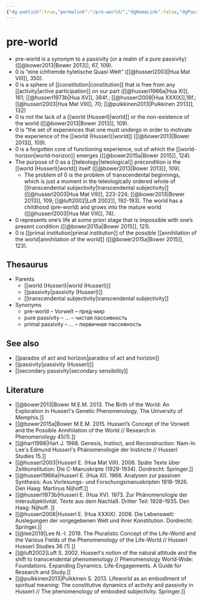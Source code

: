 ```yaml
---
{"dg-publish":true,"permalink":"/pre-world/","dgHomeLink":false,"dgPassFrontmatter":false}
---
```


# pre-world
- pre-world is a synonym to a passivity (or a realm of a pure passivity) ([[@bower2013|Bower 2013]], 67, 109).
- 0 is “eine ichfremde hyletische Quasi-Welt” ([[@husserl2003|Hua Mat VIII]], 350).
- 0 is a sphere of [[constitution|constitution]] that is free from any [[activity|active participation]] on our part ([[@husserl1966a|Hua XI]], 161; [[@husserl1973b|Hua XV]], 384f.; [[@husserl2008|Hua XXXIX]],16f.; [[@husserl2003|Hua Mat VIII]], 70; [[@pulkkinen2013|Pulkkinen 2013]], 132)
- 0 is not the lack of a [[world (Husserl)|world]] or the non-existence of the world ([[@bower2013|Bower 2013]], 109).
- 0 is “the set of experiences that one must undergo in order to motivate the experience of the [[world (Husserl)|world]] ([[@bower2013|Bower 2013]], 109).
- 0 is a forgotten core of functioning experience, out of which the [[world-horizon|world-horizon]] emerges ([[@bower2015a|Bower 2015]], 124). 
- The purpose of 0 as a [[teleology|teleological]] precondition is the [[world (Husserl)|world]] itself ([[@bower2013|Bower 2013]], 109).
	- The problem of 0 is the problem of transcendental beginnings, which is just a moment in the teleologically ordered whole of [[transcendental subjectivity|transcendental subjectivity]] ([[@husserl2003|Hua Mat VIII]], 223-224; [[@bower2013|Bower 2013]], 109; [[@luft2002|Luft 2002]], 192-193). The world has a childhood (pre-world) and grows into the mature world ([[@husserl2003|Hua Mat VIII]], 74).
- 0 represents one’s life at some priori stage that is impossible with one’s present condition ([[@bower2015a|Bower 2015]], 121). 
- 0 is [[primal institution|primal institution]] of the possible [[annihilation of the world|annihilation of the world]] ([[@bower2015a|Bower 2015]], 123).

## Thesaurus
- Parents
	- [[world (Husserl)|world (Husserl)]]
	- [[passivity|passivity (Husserl)]]
	- [[transcendental subjectivity|transcendental subjectivity]]
- Synonyms
	- pre-world – Vorwelt – пред-мир
	- pure passivity – … – чистая пассивность
	- primal passivity – … – первичная пассивность


## See also
- [[paradox of act and horizon|paradox of act and horizon]]
- [[passivity|passivity (Husserl)]]
- [[secondary passivity|secondary sensibility]]


## Literature
- [[@bower2013|Bower M.E.M. 2013. The Birth of the World: An Exploration in Husserl's Genetic Phenomenology. The University of Memphis.]]
- [[@bower2015a|Bower M.E.M. 2015. Husserl’s Concept of the Vorwelt and the Possible Annihilation of the World // Research in Phenomenology 45(1).]]
- [[@hart1998|Hart J. 1998. Genesis, Instinct, and Reconstruction: Nam-In Lee's Edmund Husserl's Phänomenologie der Instincte // Husserl Studies 15.]]
- [[@husserl2003|Husserl E. (Hua Mat VIII). 2006. Späte Texte über Zeitkonstitution: Die C-Manuskripte (1929-1934). Dordrecht: Springer.]]
- [[@husserl1966a|Husserl E. (Hua XI). 1966. Analysen zur passiven Synthesis: Aus Vorlesungs- und Forschungsmanuskripten 1918-1926. Den Haag: Martinus Nijhoff.]]
- [[@husserl1973b|Husserl E. (Hua XV). 1973. Zur Phänomenologie der Intersubjektivität. Texte aus dem Nachlaß. Dritter Teil: 1928–1935. Den Haag: Nijhoff. ]]
- [[@husserl2008|Husserl E. (Hua XXXIX). 2008. Die Lebenswelt: Auslegungen der vorgegebenen Welt und ihrer Konstitution. Dordrecht: Springer.]]
- [[@lee2019|Lee N.-I. 2019. The Pluralistic Concept of the Life-World and the Various Fields of the Phenomenology of the Life-World // Husserl Husserl Studies 36 (1).]]
- [[@luft2002|Luft S. 2002. Husserl's notion of the natural attitude and the shift to transcendental phenomenology // Phenomenology World-Wide: Foundations. Expanding Dynamics. Life-Engagements. A Guide for Research and Study.]]
- [[@pulkkinen2013|Pulkkinen S. 2013. Lifeworld as an embodiment of spiritual meaning: The constitutive dynamics of activity and passivity in Husserl // The phenomenology of embodied subjectivity. Springer.]]

